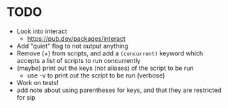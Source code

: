 # TODO

- Look into interact
  - <https://pub.dev/packages/interact>
- Add "quiet" flag to not output anything
- Remove (+) from scripts, and add a `(concurrent)` keyword which accepts a list of scripts to run concurrently
- (maybe) print out the keys (not aliases) of the script to be run
  - use -v to print out the script to be run (verbose)
- Work on tests!
- add note about using parentheses for keys, and that they are restricted for sip
